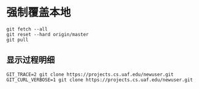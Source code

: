 # 强制覆盖本地
```
git fetch --all
git reset --hard origin/master
git pull
```
## 显示过程明细
```
GIT_TRACE=2 git clone https://projects.cs.uaf.edu/newuser.git
GIT_CURL_VERBOSE=1 git clone https://projects.cs.uaf.edu/newuser.git
```